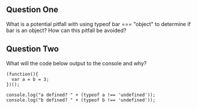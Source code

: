 

## Question One


What is a potential pitfall with using typeof bar === "object" to determine if bar is an object? How can this pitfall be avoided?


## Question Two

What will the code below output to the console and why?
````
(function(){
  var a = b = 3;
})();

console.log("a defined? " + (typeof a !== 'undefined'));
console.log("b defined? " + (typeof b !== 'undefined'));
````

